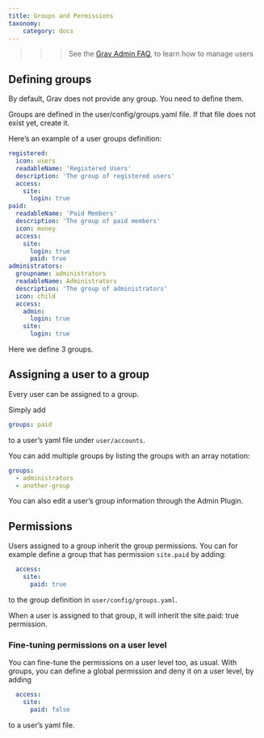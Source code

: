 ```yaml
---
title: Groups and Permissions
taxonomy:
    category: docs
---
```


>>> See the [Grav Admin FAQ](http://learn.getgrav.org/admin-panel/faq#adding-and-managing-users), to learn how to manage users

## Defining groups

By default, Grav does not provide any group. You need to define them.

Groups are defined in the user/config/groups.yaml file. If that file does not exist yet, create it.

Here’s an example of a user groups definition:

```yaml
registered:
  icon: users
  readableName: 'Registered Users'
  description: 'The group of registered users'
  access:
    site:
      login: true
paid:
  readableName: 'Paid Members'
  description: 'The group of paid members'
  icon: money
  access:
    site:
      login: true
      paid: true
administrators:
  groupname: administrators
  readableName: Administrators
  description: 'The group of administrators'
  icon: child
  access:
    admin:
      login: true
    site:
      login: true
```

Here we define 3 groups.

## Assigning a user to a group

Every user can be assigned to a group.

Simply add

```yaml
groups: paid
```

to a user’s yaml file under `user/accounts`.

You can add multiple groups by listing the groups with an array notation:

```yaml
groups:
  - administrators
  - another-group
```

You can also edit a user’s group information through the Admin Plugin.

## Permissions

Users assigned to a group inherit the group permissions. You can for example define a group that has permission `site.paid` by adding:

```yaml
  access:
    site:
      paid: true
```

to the group definition in `user/config/groups.yaml`.

When a user is assigned to that group, it will inherit the site.paid: true permission.

### Fine-tuning permissions on a user level

You can fine-tune the permissions on a user level too, as usual. With groups, you can define a global permission and deny it on a user level, by adding

```yaml
  access:
    site:
      paid: false
```

to a user’s yaml file.
